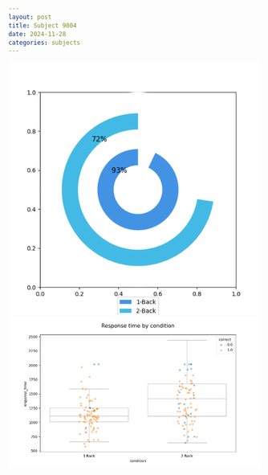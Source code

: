```yaml
---
layout: post
title: Subject 9004
date: 2024-11-28
categories: subjects
---
```


![](data/9004/run-31/9004_accuracy_by_condition.png)
![](data/9004/run-31/9004_response_time_by_condition.png)
